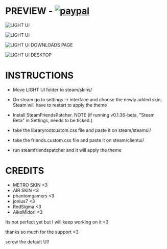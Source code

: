 # PREVIEW - [![paypal](https://i.imgur.com/STidKfu.png)](https://www.paypal.com/donate?hosted_button_id=3ZF6GWCRZEVUC)

![LIGHT UI](https://i.imgur.com/YabnX7y.png)

![LIGHT UI](https://media.giphy.com/media/0Ar6OuLLCNriyjYN3F/giphy.gif)

![LIGHT UI DOWNLOADS PAGE](https://media.giphy.com/media/DCuD7Vpz15mIFyYWvJ/giphy.gif)

![LIGHT UI DESKTOP](https://media.giphy.com/media/mjXCOXMe4YJjQoC5GZ/giphy.gif)




# INSTRUCTIONS
* Move LIGHT UI folder to steam/skins/

* On steam go to settings -> interface and choose the newly added skin,
Steam will have to restart to apply the theme

* Install SteamFriendsPatcher. NOTE (if running v0.1.36-beta, "Steam Beta" in Settings, needs to be ticked.) 

* take the libraryrootcustom.css file and paste it on steam/steamui/
* take the friends.custom.css file and paste it on steam/clientui/
* run steamfriendspatcher and it will apply the theme

# CREDITS
* METRO SKIN <3
* AIR SKIN <3
* phantomgamers <3
* jonius7 <3
* RedSigma <3
* AikoMidori <3

Its not perfect yet but I will keep working on it <3

thanks so much for the support <3

screw the default UI!
